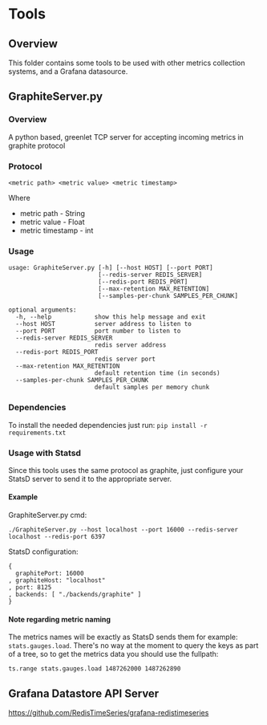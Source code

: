 # Tools

## Overview
This folder contains some tools to be used with other metrics collection systems, and a Grafana datasource.

## GraphiteServer.py
### Overview
A python based, greenlet TCP server for accepting incoming metrics in graphite protocol

### Protocol
```
<metric path> <metric value> <metric timestamp>
```
Where
* metric path - String
* metric value - Float
* metric timestamp - int

### Usage
```
usage: GraphiteServer.py [-h] [--host HOST] [--port PORT]
                         [--redis-server REDIS_SERVER]
                         [--redis-port REDIS_PORT]
                         [--max-retention MAX_RETENTION]
                         [--samples-per-chunk SAMPLES_PER_CHUNK]

optional arguments:
  -h, --help            show this help message and exit
  --host HOST           server address to listen to
  --port PORT           port number to listen to
  --redis-server REDIS_SERVER
                        redis server address
  --redis-port REDIS_PORT
                        redis server port
  --max-retention MAX_RETENTION
                        default retention time (in seconds)
  --samples-per-chunk SAMPLES_PER_CHUNK
                        default samples per memory chunk

```

### Dependencies
To install the needed dependencies just run: `pip install -r requirements.txt`

### Usage with Statsd
Since this tools uses the same protocol as graphite, just configure your StatsD server to send it to the appropriate server.

#### Example
GraphiteServer.py cmd:
```
./GraphiteServer.py --host localhost --port 16000 --redis-server localhost --redis-port 6397
```

StatsD configuration:
```
{
  graphitePort: 16000
, graphiteHost: "localhost"
, port: 8125
, backends: [ "./backends/graphite" ]
}
```

#### Note regarding metric naming
The metrics names will be exactly as StatsD sends them for example: `stats.gauges.load`.
There's no way at the moment to query the keys as part of a tree, so to get the metrics data you should use the fullpath:
```
ts.range stats.gauges.load 1487262000 1487262890
```

## Grafana Datastore API Server
https://github.com/RedisTimeSeries/grafana-redistimeseries
